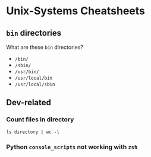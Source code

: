 # Unix-Systems Cheatsheets

## ```bin``` directories
What are these ```bin``` directories?
- `/bin/`
- `/sbin/`
- `/usr/bin/`
- `/usr/local/bin`
- `/usr/local/sbin`

## Dev-related
### Count files in directory
```
ls directory | wc -l
```
### Python `console_scripts` not working with `zsh`